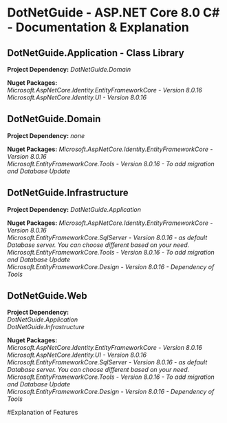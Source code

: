 # DotNetGuide - ASP.NET Core 8.0 C# - Documentation & Explanation

## DotNetGuide.Application - Class Library
**Project Dependency:** _DotNetGuide.Domain_

**Nuget Packages:**   
_Microsoft.AspNetCore.Identity.EntityFrameworkCore - Version 8.0.16  
Microsoft.AspNetCore.Identity.UI - Version 8.0.16_


## DotNetGuide.Domain
**Project Dependency:** _none_  

**Nuget Packages:** 
_Microsoft.AspNetCore.Identity.EntityFrameworkCore - Version 8.0.16  
Microsoft.EntityFrameworkCore.Tools - Version 8.0.16 - To add migration and Database Update_

## DotNetGuide.Infrastructure
**Project Dependency:** _DotNetGuide.Application_  

**Nuget Packages:** 
_Microsoft.AspNetCore.Identity.EntityFrameworkCore - Version 8.0.16  
Microsoft.EntityFrameworkCore.SqlServer - Version 8.0.16 - as default Database server. You can choose different based on your need.  
Microsoft.EntityFrameworkCore.Tools - Version 8.0.16 - To add migration and Database Update  
Microsoft.EntityFrameworkCore.Design - Version 8.0.16 - Dependency of Tools_  

## DotNetGuide.Web
**Project Dependency:**  
_DotNetGuide.Application  
DotNetGuide.Infrastructure_

**Nuget Packages:**  
_Microsoft.AspNetCore.Identity.EntityFrameworkCore - Version 8.0.16  
Microsoft.AspNetCore.Identity.UI - Version 8.0.16  
Microsoft.EntityFrameworkCore.SqlServer - Version 8.0.16 - as default Database server. You can choose different based on your need.  
Microsoft.EntityFrameworkCore.Tools - Version 8.0.16 - To add migration and Database Update  
Microsoft.EntityFrameworkCore.Design - Version 8.0.16 - Dependency of Tools_  
 
#Explanation of Features

